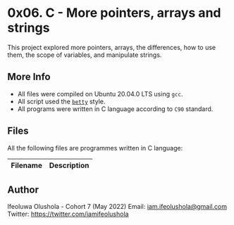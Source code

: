 # 0x06. C - More pointers, arrays and strings

This project explored more pointers, arrays, the differences, how to use them, the scope of variables, and manipulate strings.

## More Info
* All files were compiled on Ubuntu 20.04.0 LTS using `gcc`.
* All script used the [`betty`](https://github.com/holbertonschool/Betty/wiki) style.
* All programs were written in C language according to `C90` standard.

## Files

All the following files are programmes written in C language:

| Filename | Description |
| -------- | ----------- |


## Author
Ifeoluwa Olushola - Cohort 7 (May 2022)
Email: iam.ifeolushola@gmail.com
Twitter: https://twitter.com/iamifeolushola
